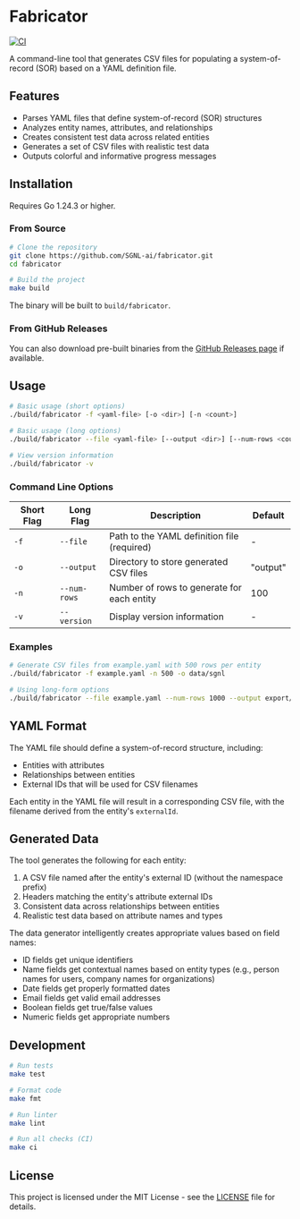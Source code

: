 # Fabricator

[![CI](https://github.com/SGNL-ai/fabricator/actions/workflows/ci.yml/badge.svg)](https://github.com/SGNL-ai/fabricator/actions/workflows/ci.yml)

A command-line tool that generates CSV files for populating a system-of-record (SOR) based on a YAML definition file.

## Features

- Parses YAML files that define system-of-record (SOR) structures
- Analyzes entity names, attributes, and relationships
- Creates consistent test data across related entities
- Generates a set of CSV files with realistic test data
- Outputs colorful and informative progress messages

## Installation

Requires Go 1.24.3 or higher.

### From Source

```bash
# Clone the repository
git clone https://github.com/SGNL-ai/fabricator.git
cd fabricator

# Build the project
make build
```

The binary will be built to `build/fabricator`.

### From GitHub Releases

You can also download pre-built binaries from the [GitHub Releases page](https://github.com/SGNL-ai/fabricator/releases) if available.

## Usage

```bash
# Basic usage (short options)
./build/fabricator -f <yaml-file> [-o <dir>] [-n <count>]

# Basic usage (long options)
./build/fabricator --file <yaml-file> [--output <dir>] [--num-rows <count>]

# View version information
./build/fabricator -v
```

### Command Line Options

| Short Flag | Long Flag   | Description                                      | Default   |
|------------|-------------|--------------------------------------------------|-----------|
| `-f`       | `--file`    | Path to the YAML definition file (required)      | -         |
| `-o`       | `--output`  | Directory to store generated CSV files           | "output"  |
| `-n`       | `--num-rows`| Number of rows to generate for each entity       | 100       |
| `-v`       | `--version` | Display version information                      | -         |

### Examples

```bash
# Generate CSV files from example.yaml with 500 rows per entity
./build/fabricator -f example.yaml -n 500 -o data/sgnl

# Using long-form options
./build/fabricator --file example.yaml --num-rows 1000 --output export/data
```

## YAML Format

The YAML file should define a system-of-record structure, including:

- Entities with attributes
- Relationships between entities
- External IDs that will be used for CSV filenames

Each entity in the YAML file will result in a corresponding CSV file, with the filename derived from the entity's `externalId`.

## Generated Data

The tool generates the following for each entity:

1. A CSV file named after the entity's external ID (without the namespace prefix)
2. Headers matching the entity's attribute external IDs
3. Consistent data across relationships between entities
4. Realistic test data based on attribute names and types

The data generator intelligently creates appropriate values based on field names:
- ID fields get unique identifiers
- Name fields get contextual names based on entity types (e.g., person names for users, company names for organizations)
- Date fields get properly formatted dates
- Email fields get valid email addresses
- Boolean fields get true/false values
- Numeric fields get appropriate numbers

## Development

```bash
# Run tests
make test

# Format code
make fmt

# Run linter
make lint

# Run all checks (CI)
make ci
```

## License

This project is licensed under the MIT License - see the [LICENSE](LICENSE) file for details.